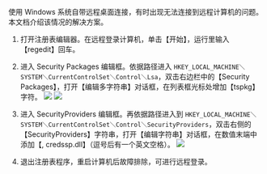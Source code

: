 使用 Windows 系统自带远程桌面连接，有时出现无法连接到远程计算机的问题。本文档介绍该情况的解决方案。

 1. 打开注册表编辑器。在远程登录计算机，单击【开始】，运行里输入【regedit】回车。

 2. 进入 Security Packages 编辑框。依据路径进入 `HKEY_LOCAL_MACHINE＼SYSTEM＼CurrentControlSet＼Control＼Lsa`，双击右边栏中的【Security Packages】，打开【编辑多字符串】对话框，在列表框光标处增加【tspkg】字符。
![](https://mc.qcloudimg.com/static/img/418c09b8bd7017fb16d55c30c712baac/image.png)
![](https://mc.qcloudimg.com/static/img/5816749e6cdf88573f409e032443d613/image.png)

 3. 进入 SecurityProviders 编辑框。再依据路径进入到 `HKEY_LOCAL_MACHINE＼SYSTEM＼CurrentControlSet＼Control＼SecurityProviders`，双击右侧的【SecurityProviders】字符串，打开【编辑字符串】对话框，在数值末端中添加【, credssp.dll】（逗号后有一个英文空格）。
![](https://mc.qcloudimg.com/static/img/edd5196a4232c0677dc9865931f8ec91/image.png)

 4. 退出注册表程序，重启计算机后故障排除，可进行远程登录。



